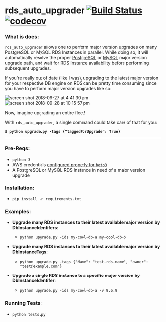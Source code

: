 # rds_auto_upgrader [![Build Status](https://travis-ci.org/scottx611x/rds_auto_upgrader.svg?branch=master)](https://travis-ci.org/scottx611x/rds_auto_upgrader) [![codecov](https://codecov.io/gh/scottx611x/rds_auto_upgrader/branch/master/graph/badge.svg)](https://codecov.io/gh/scottx611x/rds_auto_upgrader)


### What is does:

`rds_auto_upgrader` allows one to perform major version upgrades on many PostgreSQL or MySQL RDS Instances in parallel. While doing so, it will automatically resolve the proper [PostgreSQL](https://docs.aws.amazon.com/AmazonRDS/latest/UserGuide/USER_UpgradeDBInstance.PostgreSQL.html#USER_UpgradeDBInstance.PostgreSQL.MajorVersion) or [MySQL](https://amzn.to/2InXL5h) major version upgrade path, and wait for RDS Instance availability before performing subsequent upgrades. 

If you're really out of date (like I was), upgrading to the latest major version for your respective DB engine on RDS can be pretty time consuming since you have to perform major version upgrades like so:

![screen shot 2018-09-27 at 4 41 30 pm](https://user-images.githubusercontent.com/5629547/46173437-3f5f3880-c274-11e8-90c5-ff2268e340e5.png)
![screen shot 2018-09-28 at 10 15 57 pm](https://user-images.githubusercontent.com/5629547/46239935-11f6b580-c36e-11e8-811f-09690cafd334.png)


Now, imagine upgrading an entire fleet! 

With `rds_auto_upgrader`, a single command could take care of that for you: 
   
  **`$ python upgrade.py -tags {"taggedForUpgrade": True}`**
  
---

### Pre-Reqs:
- `python 3`
- AWS credentials [configured properly for `boto3`](https://boto3.amazonaws.com/v1/documentation/api/latest/guide/quickstart.html#configuration)
- A PostgreSQL or MySQL RDS Instance in need of a major version upgrade

### Installation:
- `pip install -r requirements.txt`

### Examples:

- **Upgrade many RDS instances to their latest available major version by DbInstanceIdentifers**:
    - `python upgrade.py -ids my-cool-db-a my-cool-db-b`

- **Upgrade many RDS instances to their latest available major version by DbInstanceTags**:
    - `python upgrade.py -tags {"Name": "test-rds-name", "owner": "test@example.com"}`

- **Upgrade a single RDS instance to a specific major version by DbInstanceIdentifer**:
    - `python upgrade.py -ids my-cool-db-a -v 9.6.9`

### Running Tests:
- `python tests.py`
